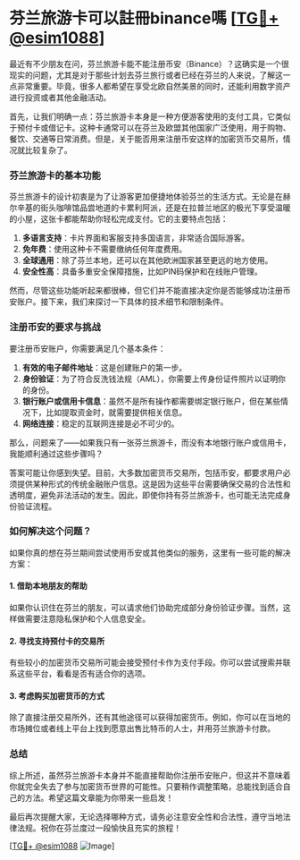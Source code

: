 # 芬兰旅游卡可以註冊binance嗎 [[TG💪+ @esim1088](https://t.me/s/esim1088)]

最近有不少朋友在问，芬兰旅游卡能不能注册币安（Binance）？这确实是一个很现实的问题，尤其是对于那些计划去芬兰旅行或者已经在芬兰的人来说，了解这一点非常重要。毕竟，很多人都希望在享受北欧自然美景的同时，还能利用数字资产进行投资或者其他金融活动。

首先，让我们明确一点：芬兰旅游卡本身是一种方便游客使用的支付工具，它类似于预付卡或借记卡。这种卡通常可以在芬兰及欧盟其他国家广泛使用，用于购物、餐饮、交通等日常消费。但是，关于能否用来注册币安这样的加密货币交易所，情况就比较复杂了。

### 芬兰旅游卡的基本功能

芬兰旅游卡的设计初衷是为了让游客更加便捷地体验芬兰的生活方式。无论是在赫尔辛基的街头咖啡馆品尝地道的卡累利阿派，还是在拉普兰地区的极光下享受温暖的小屋，这张卡都能帮助你轻松完成支付。它的主要特点包括：

1. **多语言支持**：卡片界面和客服支持多国语言，非常适合国际游客。
2. **免年费**：使用这种卡不需要缴纳任何年度费用。
3. **全球通用**：除了芬兰本地，还可以在其他欧洲国家甚至更远的地方使用。
4. **安全性高**：具备多重安全保障措施，比如PIN码保护和在线账户管理。

然而，尽管这些功能听起来都很棒，但它们并不能直接决定你是否能够成功注册币安账户。接下来，我们来探讨一下具体的技术细节和限制条件。

### 注册币安的要求与挑战

要注册币安账户，你需要满足几个基本条件：

1. **有效的电子邮件地址**：这是创建账户的第一步。
2. **身份验证**：为了符合反洗钱法规（AML），你需要上传身份证件照片以证明你的身份。
3. **银行账户或信用卡信息**：虽然不是所有操作都需要绑定银行账户，但在某些情况下，比如提取资金时，就需要提供相关信息。
4. **网络连接**：稳定的互联网连接是必不可少的。

那么，问题来了——如果我只有一张芬兰旅游卡，而没有本地银行账户或信用卡，我能顺利通过这些步骤吗？

答案可能让你感到失望。目前，大多数加密货币交易所，包括币安，都要求用户必须提供某种形式的传统金融账户信息。这是因为这些平台需要确保交易的合法性和透明度，避免非法活动的发生。因此，即使你持有芬兰旅游卡，也可能无法完成身份验证流程。

### 如何解决这个问题？

如果你真的想在芬兰期间尝试使用币安或其他类似的服务，这里有一些可能的解决方案：

#### 1. 借助本地朋友的帮助
如果你认识住在芬兰的朋友，可以请求他们协助完成部分身份验证步骤。当然，这样做需要注意隐私保护和个人信息安全。

#### 2. 寻找支持预付卡的交易所
有些较小的加密货币交易所可能会接受预付卡作为支付手段。你可以尝试搜索并联系这些平台，看看是否有适合你的选项。

#### 3. 考虑购买加密货币的方式
除了直接注册交易所外，还有其他途径可以获得加密货币。例如，你可以在当地的市场摊位或者线上平台上找到愿意出售比特币的人士，并用芬兰旅游卡付款。

### 总结

综上所述，虽然芬兰旅游卡本身并不能直接帮助你注册币安账户，但这并不意味着你就完全失去了参与加密货币世界的可能性。只要稍作调整策略，总能找到适合自己的方法。希望这篇文章能为你带来一些启发！

最后再次提醒大家，无论选择哪种方式，请务必注意安全性和合法性，遵守当地法律法规。祝你在芬兰度过一段愉快且充实的旅程！

[[TG💪+ @esim1088](https://t.me/s/esim1088) ![Image](https://i.postimg.cc/4NQfJmqS/Snipaste-2025-05-13-00-14-12.png)]